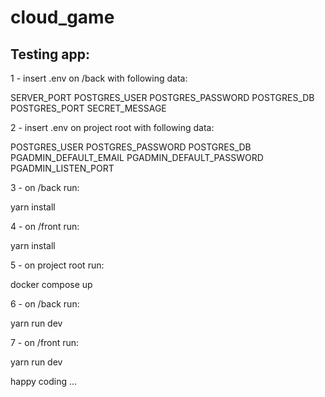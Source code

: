 # cloud_game

## Testing app:

1 - insert .env on /back with following data:

SERVER_PORT
POSTGRES_USER
POSTGRES_PASSWORD
POSTGRES_DB
POSTGRES_PORT
SECRET_MESSAGE

2 - insert .env on project root with following data:

POSTGRES_USER
POSTGRES_PASSWORD
POSTGRES_DB
PGADMIN_DEFAULT_EMAIL
PGADMIN_DEFAULT_PASSWORD
PGADMIN_LISTEN_PORT

3 - on /back run:

yarn install

4 - on /front run:

yarn install

5 - on project root run:

docker compose up

6 - on /back run:

yarn run dev

7 - on /front run:

yarn run dev

happy coding ...